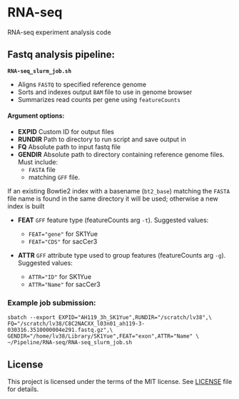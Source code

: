 # RNA-seq
RNA-seq experiment analysis code

## Fastq analysis pipeline:

__`RNA-seq_slurm_job.sh`__

* Aligns `FASTQ` to specified reference genome
* Sorts and indexes output `BAM` file to use in genome browser
* Summarizes read counts per gene using `featureCounts`

#### Argument options:

* __EXPID__     Custom ID for output files
* __RUNDIR__    Path to directory to run script and save output in
* __FQ__        Absolute path to input fastq file
* __GENDIR__    Absolute path to directory containing reference genome files. Must include:
     * `FASTA` file
     * matching `GFF` file.

If an existing Bowtie2 index with a basename (`bt2_base`) matching the `FASTA` file name is
found in the same directory it will be used; otherwise a new index is built
* __FEAT__      `GFF` feature type (featureCounts arg `-t`). Suggested values:
     * `FEAT="gene"` for SK1Yue
     * `FEAT="CDS"` for sacCer3 

* __ATTR__      `GFF` attribute type used to group features (featureCounts arg `-g`). Suggested values:
     * `ATTR="ID"` for SK1Yue
     * `ATTR="Name"` for sacCer3

### Example job submission:

```
sbatch --export EXPID="AH119_3h_SK1Yue",RUNDIR="/scratch/lv38",\
FQ="/scratch/lv38/C8C2NACXX_l03n01_ah119-3-030316.3510000004e291.fastq.gz",\
GENDIR="/home/lv38/Library/SK1Yue",FEAT="exon",ATTR="Name" \
~/Pipeline/RNA-seq/RNA-seq_slurm_job.sh
```

## License
This project is licensed under the terms of the MIT license. See [LICENSE](LICENSE) file for details.

